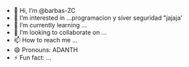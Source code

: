 - 👋 Hi, I’m @barbas-ZC
- 👀 I’m interested in ...programacion y siver seguridad "jajaja'
- 🌱 I’m currently learning ...
- 💞️ I’m looking to collaborate on ... 
- 📫 How to reach me ...
- 😄 Pronouns: ADANTH
- ⚡ Fun fact: ...

<!---
barbas-ZC/barbas-ZC is a ✨ special ✨ repository because its `README.md` (this file) appears on your GitHub profile.
You can click the Preview link to take a look at your changes.
--->
